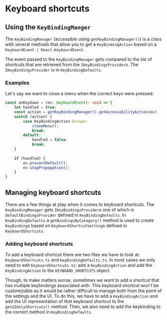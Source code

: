 # Keyboard shortcuts

## Using the `KeyBindingManger`

The `KeyBindingManager` (accessible using `getKeyBindingManager()`) is a class
with several methods that allow you to get a `KeyBindingAction` based on a
`KeyboardEvent | React.KeyboardEvent`.

The event passed to the `KeyBindingManager` gets compared to the list of
shortcuts that are retrieved from the `IKeyBindingsProvider`s. The
`IKeyBindingsProvider` is in `KeyBindingDefaults`.

### Examples

Let's say we want to close a menu when the correct keys were pressed:

```ts
const onKeyDown = (ev: KeyboardEvent): void => {
    let handled = true;
    const action = getKeyBindingManager().getAccessibilityAction(ev)
    switch (action) {
        case KeyBindingAction.Escape:
            closeMenu();
            break;
        default:
            handled = false;
            break;
    }
    
    if (handled) {
        ev.preventDefault();
        ev.stopPropagation();
    }
}
```

## Managing keyboard shortcuts

There are a few things at play when it comes to keyboard shortcuts. The
`KeyBindingManager` gets `IKeyBindingsProvider`s one of which is
`defaultBindingsProvider` defined in `KeyBindingDefaults`. In
`KeyBindingDefaults` a `getBindingsByCategory()` method is used to create
`KeyBinding`s based on `KeyboardShortcutSetting`s defined in
`KeyboardShortcuts`.

### Adding keyboard shortcuts

To add a keyboard shortcut there are two files we have to look at:
`KeyboardShortcuts.ts` and `KeyBindingDefaults.ts`. In most cases we only need
to edit `KeyboardShortcuts.ts`: add a `KeyBindingAction` and add the
`KeyBindingAction` to the `KEYBOARD_SHORTCUTS` object.

Though, to make matters worse, sometimes we want to add a shortcut that has
multiple keybindings associated with. This keyboard shortcut won't be
customizable as it would be rather difficult to manage both from the point of
the settings and the UI. To do this, we have to add a `KeyBindingAction` and add
the UI representation of that keyboard shortcut to the `getUIOnlyShortcuts()`
method. Then, we also need to add the keybinding to the correct method in
`KeyBindingDefaults`.
